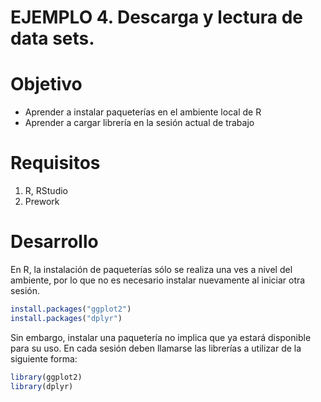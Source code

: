 # EJEMPLO 4. Descarga y lectura de data sets.

# Objetivo
- Aprender a instalar paqueterías en el ambiente local de R
- Aprender a cargar librería en la sesión actual de trabajo

# Requisitos
1. R, RStudio
2. Prework

# Desarrollo

En R, la instalación de paqueterías sólo se realiza una ves a nivel del ambiente, por lo que no es necesario instalar nuevamente al iniciar otra sesión.
```R
install.packages("ggplot2")
install.packages("dplyr")
```

Sin embargo, instalar una paquetería no implica que ya estará disponible para su uso. En cada sesión deben llamarse las librerías a utilizar de la 
siguiente forma:
```R
library(ggplot2)
library(dplyr)
```
